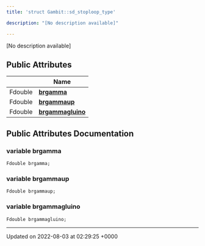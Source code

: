 ```yaml
---
title: 'struct Gambit::sd_stoploop_type'

description: "[No description available]"

---
```









[No description available]

## Public Attributes

|                | Name           |
| -------------- | -------------- |
| Fdouble | **[brgamma](/documentation/code/colliderbit_development/classes/structgambit_1_1sd__stoploop__type/#variable-brgamma)**  |
| Fdouble | **[brgammaup](/documentation/code/colliderbit_development/classes/structgambit_1_1sd__stoploop__type/#variable-brgammaup)**  |
| Fdouble | **[brgammagluino](/documentation/code/colliderbit_development/classes/structgambit_1_1sd__stoploop__type/#variable-brgammagluino)**  |

## Public Attributes Documentation

### variable brgamma

```
Fdouble brgamma;
```


### variable brgammaup

```
Fdouble brgammaup;
```


### variable brgammagluino

```
Fdouble brgammagluino;
```


-------------------------------

Updated on 2022-08-03 at 02:29:25 +0000